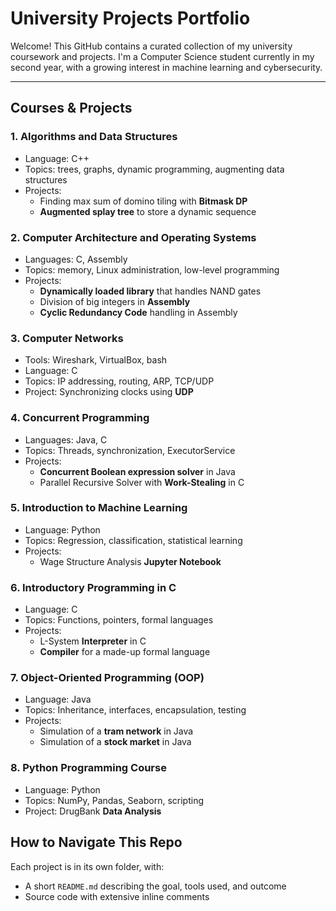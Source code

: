 # University Projects Portfolio

Welcome! This GitHub contains a curated collection of my university coursework and projects. I'm a Computer Science student currently in my second year, with a growing interest in machine learning and cybersecurity.

---

## Courses & Projects

### 1. Algorithms and Data Structures
- Language: C++
- Topics: trees, graphs, dynamic programming, augmenting data structures
- Projects:
  - Finding max sum of domino tiling with **Bitmask DP**
  - **Augmented splay tree** to store a dynamic sequence

### 2. Computer Architecture and Operating Systems
- Languages: C, Assembly
- Topics: memory, Linux administration, low-level programming 
- Projects:
  - **Dynamically loaded library** that handles NAND gates
  - Division of big integers in **Assembly**
  - **Cyclic Redundancy Code** handling in Assembly

### 3. Computer Networks
- Tools: Wireshark, VirtualBox, bash
- Language: C
- Topics: IP addressing, routing, ARP, TCP/UDP
- Project: Synchronizing clocks using **UDP**

### 4. Concurrent Programming
- Languages: Java, C
- Topics: Threads, synchronization, ExecutorService
- Projects:
  - **Concurrent Boolean expression solver** in Java
  - Parallel Recursive Solver with **Work-Stealing** in C

### 5. Introduction to Machine Learning
- Language: Python
- Topics: Regression, classification, statistical learning
- Projects:
  - Wage Structure Analysis **Jupyter Notebook**
 
### 6. Introductory Programming in C
- Language: C
- Topics: Functions, pointers, formal languages
- Projects:
  - L-System **Interpreter** in C
  - **Compiler** for a made-up formal language

### 7. Object-Oriented Programming (OOP)
- Language: Java
- Topics: Inheritance, interfaces, encapsulation, testing
- Projects:
  - Simulation of a **tram network** in Java
  - Simulation of a **stock market** in Java

### 8. Python Programming Course
- Language: Python
- Topics: NumPy, Pandas, Seaborn, scripting
- Project: DrugBank **Data Analysis**

## How to Navigate This Repo

Each project is in its own folder, with:
- A short `README.md` describing the goal, tools used, and outcome
- Source code with extensive inline comments

